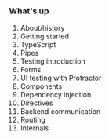 ### What's up

1. About/history
1. Getting started
1. TypeScript
1. Pipes
1. Testing introduction
1. Forms
1. UI testing with Protractor
1. Components
1. Dependency injection
1. Directives
1. Backend communication
1. Routing
1. Internals

<!-- .element: class="agenda" -->